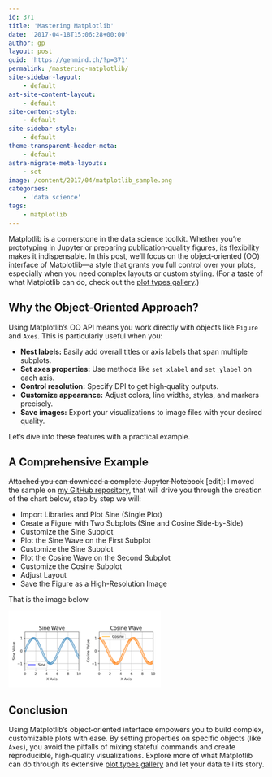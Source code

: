 ```yaml
---
id: 371
title: 'Mastering Matplotlib'
date: '2017-04-18T15:06:28+00:00'
author: gp
layout: post
guid: 'https://genmind.ch/?p=371'
permalink: /mastering-matplotlib/
site-sidebar-layout:
    - default
ast-site-content-layout:
    - default
site-content-style:
    - default
site-sidebar-style:
    - default
theme-transparent-header-meta:
    - default
astra-migrate-meta-layouts:
    - set
image: /content/2017/04/matplotlib_sample.png
categories:
    - 'data science'
tags:
    - matplotlib
---
```


Matplotlib is a cornerstone in the data science toolkit. Whether you’re prototyping in Jupyter or preparing publication‐quality figures, its flexibility makes it indispensable. In this post, we’ll focus on the object‐oriented (OO) interface of Matplotlib—a style that grants you full control over your plots, especially when you need complex layouts or custom styling. (For a taste of what Matplotlib can do, check out the [plot types gallery](https://matplotlib.org/stable/plot_types/index.html).)

## Why the Object‐Oriented Approach?

Using Matplotlib’s OO API means you work directly with objects like `Figure` and `Axes`. This is particularly useful when you:

- **Nest labels:** Easily add overall titles or axis labels that span multiple subplots.
- **Set axes properties:** Use methods like `set_xlabel` and `set_ylabel` on each axis.
- **Control resolution:** Specify DPI to get high‐quality outputs.
- **Customize appearance:** Adjust colors, line widths, styles, and markers precisely.
- **Save images:** Export your visualizations to image files with your desired quality.

Let’s dive into these features with a practical example.

## A Comprehensive Example

<del>Attached you can download a complete Jupyter Notebook</del> \[edit\]: I moved the sample on [my GitHub repository](https://github.com/gsantopaolo/ML), that will drive you through the creation of the chart below, step by step we will:

- Import Libraries and Plot Sine (Single Plot)
- Create a Figure with Two Subplots (Sine and Cosine Side-by-Side)
- Customize the Sine Subplot
- Plot the Sine Wave on the First Subplot
- Customize the Sine Subplot
- Plot the Cosine Wave on the Second Subplot
- Customize the Cosine Subplot
- Adjust Layout
- Save the Figure as a High-Resolution Image

That is the image below

![](content/2017/04/matplotlib_sample-300x150.png)

## Conclusion

Using Matplotlib’s object‑oriented interface empowers you to build complex, customizable plots with ease. By setting properties on specific objects (like `Axes`), you avoid the pitfalls of mixing stateful commands and create reproducible, high‑quality visualizations. Explore more of what Matplotlib can do through its extensive [plot types gallery](https://matplotlib.org/stable/plot_types/index.html) and let your data tell its story.
